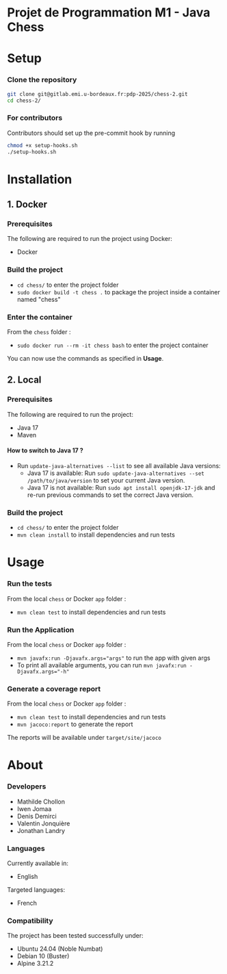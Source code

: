 # Projet de Programmation M1 - Java Chess

# Setup

### Clone the repository
```bash
git clone git@gitlab.emi.u-bordeaux.fr:pdp-2025/chess-2.git
cd chess-2/
```

### For contributors
Contributors should set up the pre-commit hook by running
```bash
chmod +x setup-hooks.sh
./setup-hooks.sh
```

# Installation
## 1. Docker

### Prerequisites
The following are required to run the project using Docker:
- Docker

### Build the project
- `cd chess/` to enter the project folder
- `sudo docker build -t chess .` to package the project inside a container named "chess"

### Enter the container
From the `chess` folder :
- `sudo docker run --rm -it chess bash` to enter the project container

You can now use the commands as specified in **Usage**.

## 2. Local
### Prerequisites
The following are required to run the project:
- Java 17
- Maven

#### How to switch to Java 17 ?
- Run `update-java-alternatives --list` to see all available Java versions:
  - Java 17 is available: Run `sudo update-java-alternatives --set /path/to/java/version` to set your current Java version.
  - Java 17 is not available: Run `sudo apt install openjdk-17-jdk` and re-run previous commands to set the correct Java version.

### Build the project
- `cd chess/` to enter the project folder
- `mvn clean install` to install dependencies and run tests

# Usage

### Run the tests
From the local `chess` or Docker `app` folder :
- `mvn clean test` to install dependencies and run tests

### Run the Application
From the local `chess` or Docker `app` folder :
- `mvn javafx:run -Djavafx.args="args"` to run the app with given args
- To print all available arguments, you can run `mvn javafx:run -Djavafx.args="-h"`

### Generate a coverage report
From the local `chess` or Docker `app` folder :
- `mvn clean test` to install dependencies and run tests
- `mvn jacoco:report` to generate the report

The reports will be available under `target/site/jacoco`

# About

### Developers
- Mathilde Chollon
- Iwen Jomaa
- Denis Demirci
- Valentin Jonquière
- Jonathan Landry

### Languages
Currently available in:
- English

Targeted languages:
- French

### Compatibility
The project has been tested successfully under:
- Ubuntu 24.04 (Noble Numbat)
- Debian 10 (Buster)
- Alpine 3.21.2